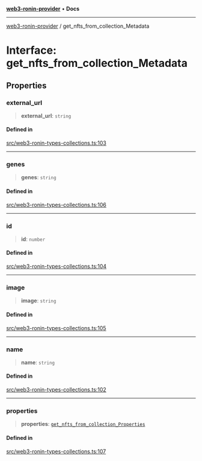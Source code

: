 [**web3-ronin-provider**](../README.md) • **Docs**

***

[web3-ronin-provider](../globals.md) / get\_nfts\_from\_collection\_Metadata

# Interface: get\_nfts\_from\_collection\_Metadata

## Properties

### external\_url

> **external\_url**: `string`

#### Defined in

[src/web3-ronin-types-collections.ts:103](https://github.com/chuacw/web3-ronin-provider/blob/4a3e9d183c6bab0e7301d6bb6cb7346d9988c1ec/src/web3-ronin-types-collections.ts#L103)

***

### genes

> **genes**: `string`

#### Defined in

[src/web3-ronin-types-collections.ts:106](https://github.com/chuacw/web3-ronin-provider/blob/4a3e9d183c6bab0e7301d6bb6cb7346d9988c1ec/src/web3-ronin-types-collections.ts#L106)

***

### id

> **id**: `number`

#### Defined in

[src/web3-ronin-types-collections.ts:104](https://github.com/chuacw/web3-ronin-provider/blob/4a3e9d183c6bab0e7301d6bb6cb7346d9988c1ec/src/web3-ronin-types-collections.ts#L104)

***

### image

> **image**: `string`

#### Defined in

[src/web3-ronin-types-collections.ts:105](https://github.com/chuacw/web3-ronin-provider/blob/4a3e9d183c6bab0e7301d6bb6cb7346d9988c1ec/src/web3-ronin-types-collections.ts#L105)

***

### name

> **name**: `string`

#### Defined in

[src/web3-ronin-types-collections.ts:102](https://github.com/chuacw/web3-ronin-provider/blob/4a3e9d183c6bab0e7301d6bb6cb7346d9988c1ec/src/web3-ronin-types-collections.ts#L102)

***

### properties

> **properties**: [`get_nfts_from_collection_Properties`](get_nfts_from_collection_Properties.md)

#### Defined in

[src/web3-ronin-types-collections.ts:107](https://github.com/chuacw/web3-ronin-provider/blob/4a3e9d183c6bab0e7301d6bb6cb7346d9988c1ec/src/web3-ronin-types-collections.ts#L107)
